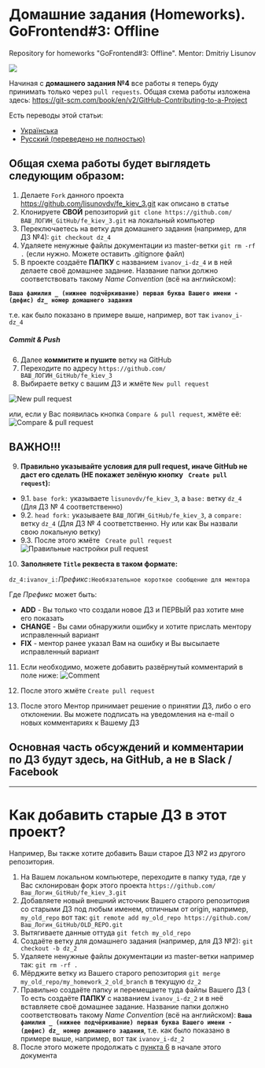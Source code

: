 # Домашние задания (Homeworks). GoFrontend#3: Offline
Repository for homeworks "GoFrontend#3: Offline". Mentor: Dmitriy Lisunov

![](http://aws-cf.imdoc.fr/prod/photos/6/4/2/3820642/2844403/img-2844403d28.jpg)

Начиная с **домашнего задания №4** все работы я теперь буду принимать только через `pull requests`.
Общая схема работы изложена здесь: https://git-scm.com/book/en/v2/GitHub-Contributing-to-a-Project

Есть переводы этой статьи:
- [Українська](https://git-scm.com/book/uk/v2/GitHub-%D0%AF%D0%BA-%D0%B7%D1%80%D0%BE%D0%B1%D0%B8%D1%82%D0%B8-%D0%B2%D0%BD%D0%B5%D1%81%D0%BE%D0%BA-%D0%B4%D0%BE-%D0%BF%D1%80%D0%BE%D0%B5%D0%BA%D1%82%D1%83)
- [Русский (переведено не полностью)](https://git-scm.com/book/ru/v2/GitHub-%D0%92%D0%BD%D0%B5%D1%81%D0%B5%D0%BD%D0%B8%D0%B5-%D1%81%D0%BE%D0%B1%D1%81%D1%82%D0%B2%D0%B5%D0%BD%D0%BD%D0%BE%D0%B3%D0%BE-%D0%B2%D0%BA%D0%BB%D0%B0%D0%B4%D0%B0-%D0%B2-%D0%BF%D1%80%D0%BE%D0%B5%D0%BA%D1%82%D1%8B)

## Общая схема работы будет выглядеть следующим образом:
1. Делаете `Fork` данного проекта https://github.com/lisunovdv/fe_kiev_3.git как описано в статье
2. Клонируете **СВОЙ** репозиторий `git clone https://github.com/ВАШ_ЛОГИН_GitHub/fe_kiev_3.git` на локальный компьютер
3. Переключаетесь на ветку для домашнего задания (например, для ДЗ №4): `git checkout dz_4`
4. Удаляете ненужные файлы документации из master-ветки `git rm -rf .` (если нужно. Можете оставить .gitignore файл)
5. В проекте создаёте **ПАПКУ** с названием `ivanov_i-dz_4` и в ней делаете своё домашнее задание. Название папки должно соответствовать такому *Name Convention* (всё на английском): 

**`Ваша фамилия _ (нижнее подчёркивание) первая буква Вашего имени - (дефис) dz_ номер домашнего задания`**

т.е. как было показано в примере выше, например, вот так `ivanov_i-dz_4`
##### Commit & Push
6. Далее **коммитите и пушите** ветку на GitHub
7. Переходите по адресу `https://github.com/ВАШ_ЛОГИН_GitHub/fe_kiev_3`
8. Выбираете ветку с вашим ДЗ и жмёте `New pull request`

![New pull request](https://github.com/lisunovdv/fe_kiev_3/blob/master/New%20Pull%20Request.jpg)

или, если у Вас появилась кнопка `Compare & pull request`, жмёте её: 
![Compare & pull request](https://git-scm.com/book/en/v2/images/blink-02-pr.png)

## ВАЖНО!!!
9. **Правильно указывайте условия для pull request, иначе GitHub не даст его сделать (НЕ покажет зелёную кнопку ` Create pull request`):**
- 9.1. `base fork:` указываете `lisunovdv/fe_kiev_3`, а `base:` ветку `dz_4` (Для ДЗ № 4 соответственно)
- 9.2. `head fork:` указываете `ВАШ_ЛОГИН_GitHub/fe_kiev_3`, а `compare:` ветку `dz_4` (Для ДЗ № 4 соответственно. Ну или как Вы назвали свою локальную ветку)
- 9.3. После этого жмёте ` Create pull request`
![Правильные настройки pull request](https://github.com/lisunovdv/fe_kiev_3/blob/master/Pull-Request-proccess.jpg)

10. **Заполняете `Title` реквеста в таком формате:** 

`dz_4:ivanov_i:`*Префикс*`:Необязательное короткое сообщение для ментора`

Где *Префикс* может быть:
- **ADD** - Вы только что создали новое ДЗ и ПЕРВЫЙ раз хотите мне его показать
- **CHANGE** - Вы сами обнаружили ошибку и хотите прислать ментору исправленный вариант
- **FIX** - ментор ранее указал Вам на ошибку и Вы высылаете исправленный вариант

11. Если необходимо, можете добавить развёрнутый комментарий в поле ниже:
![Comment](https://github.com/lisunovdv/fe_kiev_3/blob/master/Comment.jpg)

12. После этого жмёте `Create pull request`

13. После этого Ментор принимает решение о принятии ДЗ, либо о его отклонении. Вы можете подписать на уведомления на e-mail о новых комментариях к Вашему ДЗ

## Основная часть обсуждений и комментарии по ДЗ будут здесь, на GitHub, а не в Slack / Facebook
------------------------

# Как добавить старые ДЗ в этот проект?
Например, Вы также хотите добавить Ваши старое ДЗ №2 из другого репозитория.

1. На Вашем локальном компьютере, переходите в папку туда, где у Вас склонирован форк этого проекта `https://github.com/Ваш_Логин_GitHub/fe_kiev_3.git`
2. Добавляете новый внешний источник Вашего старого репозитория со старыми ДЗ под любым именем, отличным от origin, например,  `my_old_repo` вот так:
`git remote add my_old_repo https://github.com/Ваш_Логин_GitHub/OLD_REPO.git`
3. Вытягиваете данные оттуда `git fetch my_old_repo`
4. Создаёте ветку для домашнего задания (например, для ДЗ №2): `git checkout -b dz_2`
5. Удаляете ненужные файлы документации из master-ветки например так: `git rm -rf .`
6. Мёрджите ветку из Вашего старого репозитория `git merge my_old_repo/my_homework_2_old_branch` в текущую `dz_2`
7. Правильно создаёте папку и перемещаете туда файлы Вашего ДЗ ( То есть создаёте **ПАПКУ** с названием `ivanov_i-dz_2` и в неё вставляете своё домашнее задание. Название папки должно соответствовать такому *Name Convention* (всё на английском): **`Ваша фамилия _ (нижнее подчёркивание) первая буква Вашего имени - (дефис) dz_ номер домашнего задания`**, т.е. как было показано в примере выше, например, вот так `ivanov_i-dz_2`
8. После этого можете продолжать с [пункта 6](#commit--push) в начале этого документа
